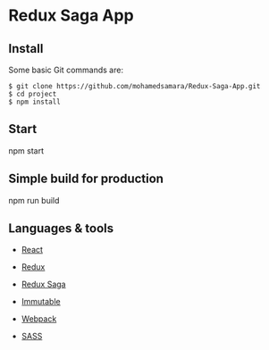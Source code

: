 # Redux Saga App

## Install

Some basic Git commands are:

```
$ git clone https://github.com/mohamedsamara/Redux-Saga-App.git
$ cd project
$ npm install

```

## Start

npm start

## Simple build for production

npm run build

## Languages & tools

- [React](https://reactjs.org/)

- [Redux](https://redux.js.org/)

- [Redux Saga](https://redux-saga.js.org/)

- [Immutable](https://immutable-js.github.io/immutable-js/)

- [Webpack](https://webpack.js.org/)

- [SASS](https://sass-lang.com/)

